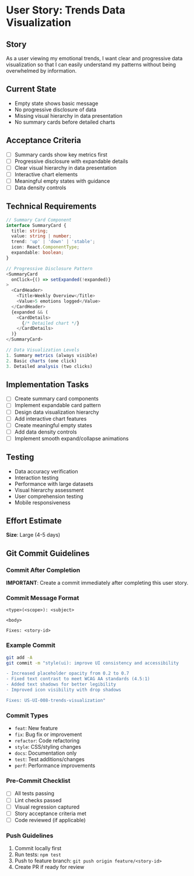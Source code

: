 # User Story: Trends Data Visualization

## Story
As a user viewing my emotional trends, I want clear and progressive data visualization so that I can easily understand my patterns without being overwhelmed by information.

## Current State
- Empty state shows basic message
- No progressive disclosure of data
- Missing visual hierarchy in data presentation
- No summary cards before detailed charts

## Acceptance Criteria
- [ ] Summary cards show key metrics first
- [ ] Progressive disclosure with expandable details
- [ ] Clear visual hierarchy in data presentation
- [ ] Interactive chart elements
- [ ] Meaningful empty states with guidance
- [ ] Data density controls

## Technical Requirements
```typescript
// Summary Card Component
interface SummaryCard {
  title: string;
  value: string | number;
  trend: 'up' | 'down' | 'stable';
  icon: React.ComponentType;
  expandable: boolean;
}

// Progressive Disclosure Pattern
<SummaryCard
  onClick={() => setExpanded(!expanded)}
>
  <CardHeader>
    <Title>Weekly Overview</Title>
    <Value>5 emotions logged</Value>
  </CardHeader>
  {expanded && (
    <CardDetails>
      {/* Detailed chart */}
    </CardDetails>
  )}
</SummaryCard>

// Data Visualization Levels
1. Summary metrics (always visible)
2. Basic charts (one click)
3. Detailed analysis (two clicks)
```

## Implementation Tasks
- [ ] Create summary card components
- [ ] Implement expandable card pattern
- [ ] Design data visualization hierarchy
- [ ] Add interactive chart features
- [ ] Create meaningful empty states
- [ ] Add data density controls
- [ ] Implement smooth expand/collapse animations

## Testing
- Data accuracy verification
- Interaction testing
- Performance with large datasets
- Visual hierarchy assessment
- User comprehension testing
- Mobile responsiveness

## Effort Estimate
**Size**: Large (4-5 days)

## Git Commit Guidelines

### Commit After Completion
**IMPORTANT**: Create a commit immediately after completing this user story.

### Commit Message Format
```
<type>(<scope>): <subject>

<body>

Fixes: <story-id>
```

### Example Commit
```bash
git add -A
git commit -m "style(ui): improve UI consistency and accessibility

- Increased placeholder opacity from 0.2 to 0.7
- Fixed text contrast to meet WCAG AA standards (4.5:1)
- Added text shadows for better legibility
- Improved icon visibility with drop shadows

Fixes: US-UI-008-trends-visualization"
```

### Commit Types
- `feat`: New feature
- `fix`: Bug fix or improvement
- `refactor`: Code refactoring
- `style`: CSS/styling changes
- `docs`: Documentation only
- `test`: Test additions/changes
- `perf`: Performance improvements

### Pre-Commit Checklist
- [ ] All tests passing
- [ ] Lint checks passed
- [ ] Visual regression captured
- [ ] Story acceptance criteria met
- [ ] Code reviewed (if applicable)

### Push Guidelines
1. Commit locally first
2. Run tests: `npm test`
3. Push to feature branch: `git push origin feature/<story-id>`
4. Create PR if ready for review
